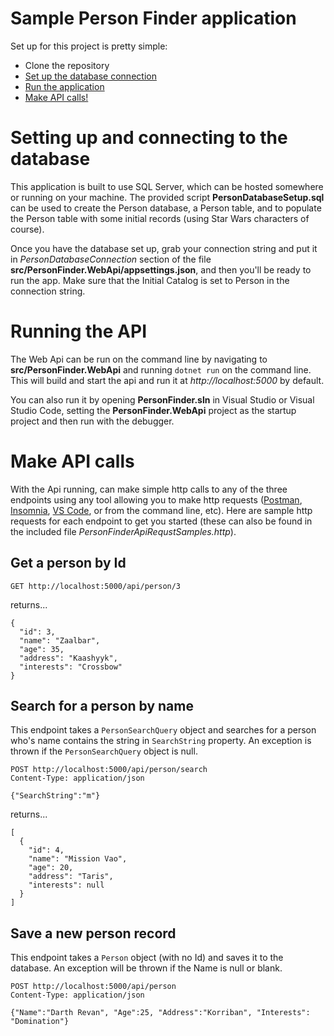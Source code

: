 # Sample Person Finder application
Set up for this project is pretty simple:
* Clone the repository
* [Set up the database connection](#Setting-up-and-connecting-to-the-database)
* [Run the application](#running-the-api)
* [Make API calls!](#make-api-calls)

# Setting up and connecting to the database

This application is built to use SQL Server, which can be hosted somewhere or running on your machine. The provided script **PersonDatabaseSetup.sql** can be used to create the Person database, a Person table, and to populate the Person table with some initial records (using Star Wars characters of course). 

Once you have the database set up, grab your connection string and put it in *PersonDatabaseConnection* section of the file **src/PersonFinder.WebApi/appsettings.json**, and then you'll be ready to run the app. Make sure that the Initial Catalog is set to Person in the connection string.


# Running the API

The Web Api can be run on the command line by navigating to **src/PersonFinder.WebApi** and running `dotnet run` on the command line. This will build and start the api and run it at *http://localhost:5000* by default.

You can also run it by opening **PersonFinder.sln** in Visual Studio or Visual Studio Code, setting the **PersonFinder.WebApi** project as the startup project and then run with the debugger.

# Make API calls

With the Api running, can make simple http calls to any of the three endpoints using any tool allowing you to make http requests ([Postman](https://www.postman.com/), [Insomnia](https://insomnia.rest/), [VS Code](https://marketplace.visualstudio.com/items?itemName=humao.rest-client), or from the command line, etc). Here are sample http requests for each endpoint to get you started (these can also be found in the included file *PersonFinderApiRequstSamples.http*).

## Get a person by Id

```
GET http://localhost:5000/api/person/3
```
returns...
```
{
  "id": 3,
  "name": "Zaalbar",
  "age": 35,
  "address": "Kaashyyk",
  "interests": "Crossbow"
}
```


## Search for a person by name

This endpoint takes a `PersonSearchQuery` object and searches for a person who's name contains the string in `SearchString` property. An exception is thrown if the `PersonSearchQuery` object is null.
```
POST http://localhost:5000/api/person/search
Content-Type: application/json

{"SearchString":"m"}
```
returns...
```
[
  {
    "id": 4,
    "name": "Mission Vao",
    "age": 20,
    "address": "Taris",
    "interests": null
  }
]
```


## Save a new person record
This endpoint takes a `Person` object (with no Id) and saves it to the database. An exception will be thrown if the Name is null or blank.
```
POST http://localhost:5000/api/person
Content-Type: application/json

{"Name":"Darth Revan", "Age":25, "Address":"Korriban", "Interests": "Domination"}
```
